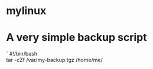 # mylinux

# A very simple backup script
`
         #!/bin/bash          
        tar -cZf /var/my-backup.tgz /home/me/

